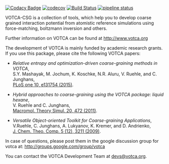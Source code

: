 [![Codacy Badge](https://api.codacy.com/project/badge/Grade/2fff2f588e7e40bd93292016052e6224)](https://www.codacy.com/manual/votca-package/csg?utm_source=github.com&amp;utm_medium=referral&amp;utm_content=votca/csg&amp;utm_campaign=Badge_Grade)
[![codecov](https://codecov.io/gh/votca/csg/branch/master/graph/badge.svg)](https://codecov.io/gh/votca/csg)
[![Build Status](https://travis-ci.org/votca/csg.svg?branch=master)](https://travis-ci.org/votca/csg)
[![pipeline status](https://gitlab.com/votca/csg/badges/master/pipeline.svg)](https://gitlab.com/votca/csg/commits/master)

VOTCA-CSG is a collection of tools, which help you to develop coarse grained interaction potential from atomistic reference simulations using force-matching, boltzmann inversion and others. 

Further information on VOTCA can be found at <http://www.votca.org>

The development of VOTCA is mainly funded by academic research grants. If you
use this package, please cite the following VOTCA papers:

* _Relative entropy and optimization-driven coarse-graining methods in VOTCA_,  
  S.Y. Mashayak, M. Jochum, K. Koschke, N.R. Aluru, V. Ruehle, and C.
  Junghans,  
  [PLoS one 10, e131754 (2015)](http://dx.doi.org/10.1371/journal.pone.0131754).

* _Hybrid approaches to coarse-graining using the VOTCA package: liquid
  hexane_,  
  V. Ruehle and C. Junghans,  
  [Macromol. Theory Simul. 20, 472 (2011)](http://dx.doi.org/10.1002/mats.201100011).

* _Versatile Object-oriented Toolkit for Coarse-graining Applications_,  
  V.Ruehle, C. Junghans, A. Lukyanov, K. Kremer, and D. Andrienko,  
  [J. Chem. Theo. Comp. 5 (12), 3211 (2009)](http://dx.doi.org/10.1021/ct900369w).

In case of questions, please post them in the google discussion group for votca
at: <http://groups.google.com/group/votca>

You can contact the VOTCA Development Team at devs@votca.org.
